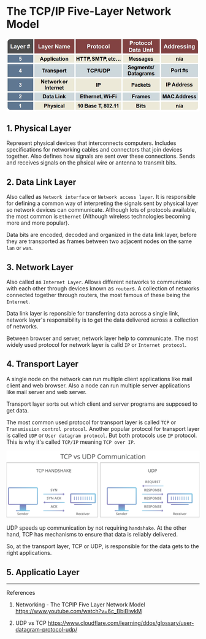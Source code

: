 # The TCP/IP Five-Layer Network Model

![layers](resources/layer_terminology.jpg)


## 1. Physical Layer
Represent physical devices that interconnects computers. Includes specifications for networking cables and connectors that join devices together. Also defines how signals are sent over these connections. Sends and receives signals on the phsical wire or antenna to transmit bits.

## 2. Data Link Layer
Also called as `Network interface` or `Network access layer`. It is responsible for defining a common way of interpreting the signals sent by physical layer so network devices can communicate. Although lots of protocols available, the most common is `Ethernet` (Although wireless technologies becoming more and more popular). 

Data bits are encoded, decoded and organized in the data link layer, before they are transported as frames between two adjacent nodes on the same `lan` or `wan`.

## 3. Network Layer
Also called as `Internet Layer`. Allows different networks to communicate with each other through devices known as `router`s. A collection of networks connected together through routers, the most famous of these being the `Internet`.

Data link layer is reponsible for transferring data across a single link, network layer's responsibility is to get the data delivered across a collection of networks.

Between browser and server, network layer help to communicate. The most widely used protocol for network layer is calld `IP` or `Internet protocol`.

## 4. Transport Layer
A single node on the network can run multiple client applications like mail client and web browser. Also a node can run multiple server applications like mail server and web server. 

Transport layer sorts out which client and server programs are supposed to get data. 

The most common used protocol for transport layer is called `TCP` or `Transmission control protocol`. Another popular protocol for transport layer is called `UDP` or `User datagram protocol`. But both protocols use `IP` protocol. This is why it's called `TCP/IP` meaning `TCP over IP`. 

![layers](resources/tcp-vs-udp.svg)

UDP speeds up communication by not requiring `handshake`. At the other hand, TCP has mechanisms to ensure that data is reliably delivered. 

So, at the transport layer, TCP or UDP, is responsible for the data gets to the right applications.

## 5. Applicatio Layer


---
References

1. Networking - The TCPIP Five Layer Network Model https://www.youtube.com/watch?v=6c_BbiBiwkM

2. UDP vs TCP https://www.cloudflare.com/learning/ddos/glossary/user-datagram-protocol-udp/